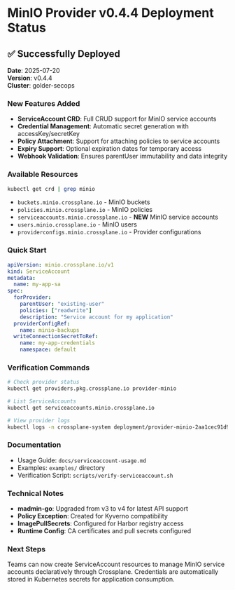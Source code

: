 # MinIO Provider v0.4.4 Deployment Status

## ✅ Successfully Deployed

**Date**: 2025-07-20  
**Version**: v0.4.4  
**Cluster**: golder-secops  

### New Features Added
- **ServiceAccount CRD**: Full CRUD support for MinIO service accounts
- **Credential Management**: Automatic secret generation with accessKey/secretKey
- **Policy Attachment**: Support for attaching policies to service accounts
- **Expiry Support**: Optional expiration dates for temporary access
- **Webhook Validation**: Ensures parentUser immutability and data integrity

### Available Resources
```bash
kubectl get crd | grep minio
```
- `buckets.minio.crossplane.io` - MinIO buckets
- `policies.minio.crossplane.io` - MinIO policies  
- `serviceaccounts.minio.crossplane.io` - **NEW** MinIO service accounts
- `users.minio.crossplane.io` - MinIO users
- `providerconfigs.minio.crossplane.io` - Provider configurations

### Quick Start
```yaml
apiVersion: minio.crossplane.io/v1
kind: ServiceAccount
metadata:
  name: my-app-sa
spec:
  forProvider:
    parentUser: "existing-user"
    policies: ["readwrite"]
    description: "Service account for my application"
  providerConfigRef:
    name: minio-backups
  writeConnectionSecretToRef:
    name: my-app-credentials
    namespace: default
```

### Verification Commands
```bash
# Check provider status
kubectl get providers.pkg.crossplane.io provider-minio

# List ServiceAccounts
kubectl get serviceaccounts.minio.crossplane.io

# View provider logs
kubectl logs -n crossplane-system deployment/provider-minio-2aa1cec91d90
```

### Documentation
- Usage Guide: `docs/serviceaccount-usage.md`
- Examples: `examples/` directory
- Verification Script: `scripts/verify-serviceaccount.sh`

### Technical Notes
- **madmin-go**: Upgraded from v3 to v4 for latest API support
- **Policy Exception**: Created for Kyverno compatibility
- **ImagePullSecrets**: Configured for Harbor registry access
- **Runtime Config**: CA certificates and pull secrets configured

### Next Steps
Teams can now create ServiceAccount resources to manage MinIO service accounts declaratively through Crossplane. Credentials are automatically stored in Kubernetes secrets for application consumption.
